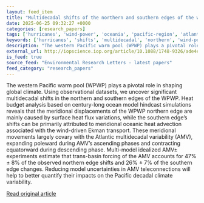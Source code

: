 ```yaml
---
layout: feed_item
title: "Multidecadal shifts of the northern and southern edges of the western Pacific warm pool"
date: 2025-06-25 09:32:27 +0000
categories: [research_papers]
tags: ['hurricanes', 'wind-power', 'oceania', 'pacific-region', 'atlantic-region', 'renewable-energy']
keywords: ['hurricanes', 'shifts', 'multidecadal', 'northern', 'wind-power', 'oceania', 'pacific-region', 'atlantic-region']
description: "The western Pacific warm pool (WPWP) plays a pivotal role in shaping global climate"
external_url: http://iopscience.iop.org/article/10.1088/1748-9326/ade4e0
is_feed: true
source_feed: "Environmental Research Letters - latest papers"
feed_category: "research_papers"
---
```


The western Pacific warm pool (WPWP) plays a pivotal role in shaping global climate. Using observational datasets, we uncover significant multidecadal shifts in the northern and southern edges of the WPWP. Heat budget analysis based on century-long ocean model hindcast simulations reveals that the meridional displacements of the WPWP northern edge are mainly caused by surface heat flux variations, while the southern edge’s shifts can be primarily attributed to meridional oceanic heat advection associated with the wind-driven Ekman transport. These meridional movements largely covary with the Atlantic multidecadal variability (AMV), expanding poleward during AMV’s ascending phases and contracting equatorward during descending phase. Multi-model idealized AMV± experiments estimate that trans-basin forcing of the AMV accounts for 47% ± 8% of the observed northern edge shifts and 26% ± 7% of the southern edge changes. Reducing model uncertainties in AMV teleconnections will help to better quantify their impacts on the Pacific decadal climate variability.

[Read original article](http://iopscience.iop.org/article/10.1088/1748-9326/ade4e0)
